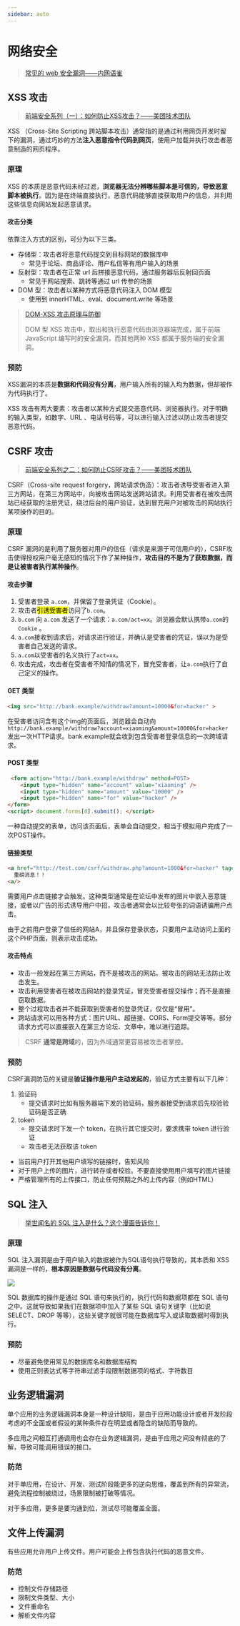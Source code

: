 ```yaml
---
sidebar: auto
---
```

# 网络安全

> [常见的 web 安全漏洞——内网语雀](https://yuque.antfin-inc.com/jinghan/appsecurity/web)
## XSS 攻击
> [前端安全系列（一）：如何防止XSS攻击？——美团技术团队](https://tech.meituan.com/2018/09/27/fe-security.html)

XSS （Cross-Site Scripting 跨站脚本攻击）通常指的是通过利用网页开发时留下的漏洞，通过巧妙的方法**注入恶意指令代码到网页**，使用户加载并执行攻击者恶意制造的网页程序。

### 原理

XSS 的本质是恶意代码未经过滤，**浏览器无法分辨哪些脚本是可信的，导致恶意脚本被执行**。因为是在终端直接执行，恶意代码能够直接获取用户的信息，并利用这些信息向网站发起恶意请求。

#### 攻击分类

依靠注入方式的区别，可分为以下三类。

- 存储型：攻击者将恶意代码提交到目标网站的数据库中
   - 常见于论坛、商品评论、用户私信等有用户输入的场景
- 反射型：攻击者在正常 url 后拼接恶意代码，通过服务器后反射回页面
   - 常见于网站搜索、跳转等通过 url 传参的场景
- DOM 型：攻击者以某种方式将恶意代码注入 DOM 模型
   - 使用到 innerHTML、eval、document.write 等场景

> [DOM-XSS 攻击原理与防御](https://www.cnblogs.com/mysticbinary/p/12542695.html)
> 
> DOM 型 XSS 攻击中，取出和执行恶意代码由浏览器端完成，属于前端 JavaScript 编写时的安全漏洞，而其他两种 XSS 都属于服务端的安全漏洞。

### 预防

XSS漏洞的本质是**数据和代码没有分离**，用户输入所有的输入均为数据，但却被作为代码执行了。

XSS 攻击有两大要素：攻击者以某种方式提交恶意代码、浏览器执行。对于明确的输入类型，如数字、URL 、电话号码等，可以进行输入过滤以防止攻击者提交恶意代码。

## CSRF 攻击
> [前端安全系列之二：如何防止CSRF攻击？——美团技术团队](https://segmentfault.com/a/1190000016659945)

CSRF（Cross-site request forgery，跨站请求伪造）：攻击者诱导受害者进入第三方网站，在第三方网站中，向被攻击网站发送跨站请求。利用受害者在被攻击网站已经获取的注册凭证，绕过后台的用户验证，达到冒充用户对被攻击的网站执行某项操作的目的。

### 原理

CSRF 漏洞的是利用了服务器对用户的信任（请求是来源于可信用户的），CSRF攻击使得授权用户毫无感知的情况下作了某种操作，**攻击目的不是为了获取数据，而是让被害者执行某种操作**。

#### 攻击步骤

1. 受害者登录 `a.com`，并保留了登录凭证（Cookie）。
2. 攻击者<mark>引诱受害者</mark>访问了`b.com`。
3. `b.com` 向 `a.com` 发送了一个请求：`a.com/act=xx`。浏览器会默认携带`a.com`的 `Cookie` 。
4. `a.com`接收到请求后，对请求进行验证，并确认是受害者的凭证，误以为是受害者自己发送的请求。
5. `a.com`以受害者的名义执行了`act=xx`。
6. 攻击完成，攻击者在受害者不知情的情况下，冒充受害者，让`a.com`执行了自己定义的操作。

#### GET 类型
```html
<img src="http://bank.example/withdraw?amount=10000&for=hacker" >
```
在受害者访问含有这个img的页面后，浏览器会自动向 `http://bank.example/withdraw?account=xiaoming&amount=10000&for=hacker` 发出一次HTTP请求。bank.example就会收到包含受害者登录信息的一次跨域请求。

#### POST 类型
```html
 <form action="http://bank.example/withdraw" method=POST>
    <input type="hidden" name="account" value="xiaoming" />
    <input type="hidden" name="amount" value="10000" />
    <input type="hidden" name="for" value="hacker" />
</form>
<script> document.forms[0].submit(); </script> 
```
一种自动提交的表单，访问该页面后，表单会自动提交，相当于模拟用户完成了一次POST操作。

#### 链接类型
```html
<a href="http://test.com/csrf/withdraw.php?amount=1000&for=hacker" taget="_blank">
  重磅消息！！
<a/>
```
需要用户点击链接才会触发。这种类型通常是在论坛中发布的图片中嵌入恶意链接，或者以广告的形式诱导用户中招，攻击者通常会以比较夸张的词语诱骗用户点击。

由于之前用户登录了信任的网站A，并且保存登录状态，只要用户主动访问上面的这个PHP页面，则表示攻击成功。


#### 攻击特点

- 攻击一般发起在第三方网站，而不是被攻击的网站。被攻击的网站无法防止攻击发生。
- 攻击利用受害者在被攻击网站的登录凭证，冒充受害者提交操作；而不是直接窃取数据。
- 整个过程攻击者并不能获取到受害者的登录凭证，仅仅是“冒用”。
- 跨站请求可以用各种方式：图片URL、超链接、CORS、Form提交等等。部分请求方式可以直接嵌入在第三方论坛、文章中，难以进行追踪。

> CSRF **通常是跨域**的，因为外域通常更容易被攻击者掌控。

### 预防
CSRF漏洞防范的关键是**验证操作是用户主动发起的**，验证方式主要有以下几种：

1. 验证码
   - 提交请求时比如有服务器端下发的验证码，服务器接受到请求后先校验验证码是否正确
2. token
   - 提交请求时下发一个 token，在执行其它提交时，要求携带 token 进行验证
   - 攻击者无法获取该 token


- 当前用户打开其他用户填写的链接时，告知风险
- 对于用户上传的图片，进行转存或者校验。不要直接使用用户填写的图片链接
- 严格管理所有的上传接口，防止任何预期之外的上传内容（例如HTML）

##  SQL 注入
> [举世闻名的 SQL 注入是什么？这个漫画告诉你！](https://juejin.cn/post/6936793563854274597)

### 原理

SQL 注入漏洞是由于用户输入的数据被作为SQL语句执行导致的，其本质和 XSS 漏洞是一样的，**根本原因是数据与代码没有分离**。

![](./imgs/SQL注入.png)

SQL 数据库的操作是通过 SQL 语句来执行的，执行代码和数据项都在 SQL 语句之中。这就导致如果我们在数据项中加入了某些 SQL 语句关键字（比如说 SELECT、DROP 等等），这些关键字就很可能在数据库写入或读取数据时得到执行。

### 预防

- 尽量避免使用常见的数据库名和数据库结构
- 使用正则表达式等字符串过滤手段限制数据项的格式、字符数目

## 业务逻辑漏洞

单个应用的业务逻辑漏洞本身是一种设计缺陷，是由于应用功能设计或者开发阶段考虑的不全面或者假设的某种条件存在明显或者隐含的缺陷而导致的。

多应用之间相互打通调用也会存在业务逻辑漏洞，是由于应用之间没有彻底的了解，导致可能调用错误的接口。

### 防范
对于单应用，在设计、开发、测试阶段能更多的逆向思维，覆盖到所有的异常流，避免流程控制被绕过，场景限制被打破等情况。

对于多应用，更多是要沟通到位，测试尽可能覆盖全面。

## 文件上传漏洞

有些应用允许用户上传文件。用户可能会上传包含执行代码的恶意文件。

### 防范
- 控制文件存储路径
- 限制文件类型、大小
- 文件重命名
- 解析文件内容